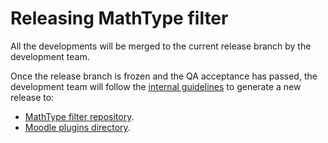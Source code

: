 # Releasing MathType filter

All the developments will be merged to the current release branch by the development team.

Once the release branch is frozen and the QA acceptance has passed, the development team will follow the [internal guidelines](https://github.com/wiris/integrations-guides/wiki/Release-Workflow) to generate a new release to:
* [MathType filter repository](https://github.com/wiris/moodle-filter_wiris/releases).
* [Moodle plugins directory](https://moodle.org/plugins/).